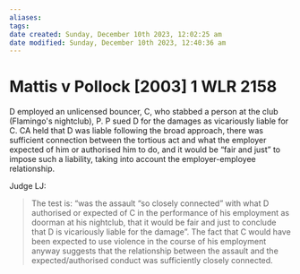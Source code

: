 ```yaml
---
aliases: 
tags: 
date created: Sunday, December 10th 2023, 12:02:25 am
date modified: Sunday, December 10th 2023, 12:40:36 am
---
```


# Mattis v Pollock [2003] 1 WLR 2158

D employed an unlicensed bouncer, C, who stabbed a person at the club (Flamingo's nightclub), P. P sued D for the damages as vicariously liable for C. CA held that D was liable following the broad approach, there was sufficient connection between the tortious act and what the employer expected of him or authorised him to do, and it would be “fair and just” to impose such a liability, taking into account the employer-employee relationship.

Judge LJ:

> The test is: “was the assault “so closely connected” with what D authorised or expected of C in the performance of his employment as doorman at his nightclub, that it would be fair and just to conclude that D is vicariously liable for the damage”. The fact that C would have been expected to use violence in the course of his employment anyway suggests that the relationship between the assault and the expected/authorised conduct was sufficiently closely connected.
